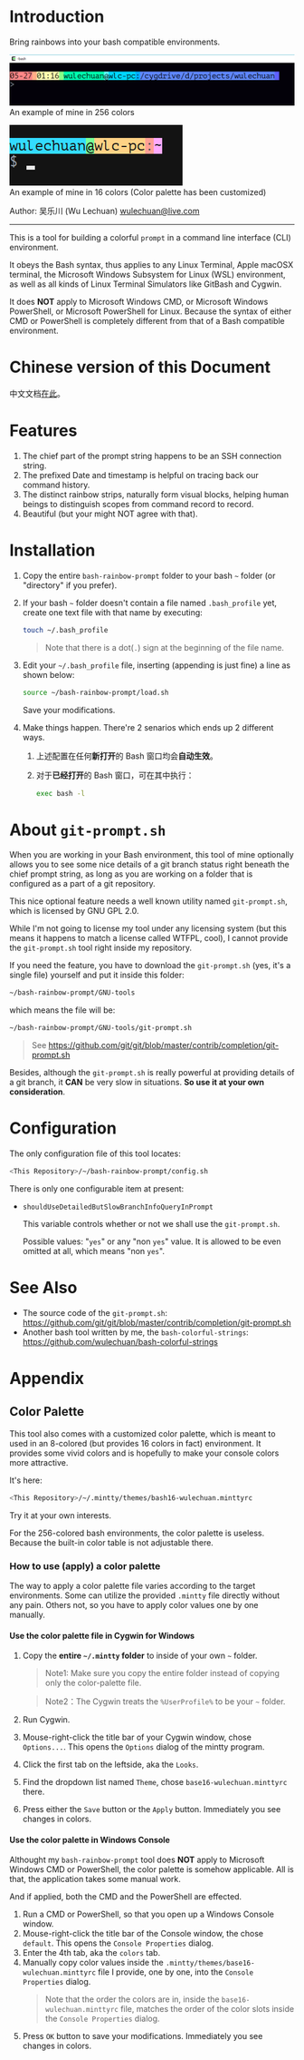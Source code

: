 <link rel="stylesheet" href="./docs/styles/markdown-preview-in-ms-vscode.css">

# Introduction

Bring rainbows into your bash compatible environments.

![An example of mine in 256 colors](./docs/illustrates/bash-rainbow-prompt-example-wulechuan-256-colors.png)  \
An example of mine in 256 colors

![An example of mine in 16 colors](./docs/illustrates/bash-rainbow-prompt-example-wulechuan-16-colors.png)  \
An example of mine in 16 colors (Color palette has been customized)

Author: 吴乐川 (Wu Lechuan) [wulechuan@live.com](mailto:wulechuan@live.com)

------

This is a tool for building a colorful `prompt` in
a command line interface (CLI) environment.

It obeys the Bash syntax, thus applies to any Linux Terminal,
Apple macOSX terminal,
the Microsoft Windows Subsystem for Linux (WSL) environment,
as well as all kinds of Linux Terminal Simulators like GitBash and Cygwin.

It does **NOT** apply to Microsoft Windows CMD,
or Microsoft Windows PowerShell,
or Microsoft PowerShell for Linux.
Because the syntax of either CMD or PowerShell is completely
different from that of a Bash compatible environment.




# Chinese version of this Document

中文文档[在此](./ReadMe.zh-CN.md)。





# Features

1.  The chief part of the prompt string happens to be an SSH connection string.
2.  The prefixed Date and timestamp is helpful
    on tracing back our command history.
1.  The distinct rainbow strips, naturally form visual blocks, helping
    human beings to distinguish scopes from command record to record. 
3.  Beautiful (but your might NOT agree with that).


# Installation

1.  Copy the entire `bash-rainbow-prompt` folder to your bash
    `~` folder (or "directory" if you prefer).

1.  If your bash `~` folder doesn't contain a file named
    `.bash_profile` yet, create one text file with that name by executing:
    ```sh
    touch ~/.bash_profile
    ```

    > Note that there is a dot(`.`) sign at the beginning of the file name.

3.  Edit your `~/.bash_profile` file, inserting (appending is just fine) a line
    as shown below:

    ```sh
    source ~/bash-rainbow-prompt/load.sh
    ```

    Save your modifications.


1.  Make things happen. There're 2 senarios which ends up 2 different ways.

    1.  上述配置在任何**新打开**的 Bash 窗口均会**自动生效**。

    2.  对于**已经打开**的 Bash 窗口，可在其中执行：

        ```sh
        exec bash -l
        ```

# About `git-prompt.sh`

When you are working in your Bash environment,
this tool of mine optionally allows you to see some nice details
of a git branch status right beneath the chief prompt string,
as long as you are working on a folder that is configured
as a part of a git repository.

This nice optional feature needs a well known utility named
`git-prompt.sh`, which is licensed by GNU GPL 2.0.

While I'm not going to license my tool
under any licensing system (but this means it happens to match a
license called WTFPL, cool), I cannot provide the `git-prompt.sh`
tool right inside my repository.

If you need the feature,
you have to download the `git-prompt.sh` (yes, it's a single file)
yourself and put it inside this folder:
```sh
~/bash-rainbow-prompt/GNU-tools
```

which means the file will be:
```sh
~/bash-rainbow-prompt/GNU-tools/git-prompt.sh
```

> See https://github.com/git/git/blob/master/contrib/completion/git-prompt.sh

Besides, although the `git-prompt.sh` is really powerful at
providing details of a git branch, it **CAN** be very slow in situations.
**So use it at your own consideration**.




# Configuration

The only configuration file of this tool locates:
```sh
<This Repository>/~/bash-rainbow-prompt/config.sh
```

There is only one configurable item at present:

-  `shouldUseDetailedButSlowBranchInfoQueryInPrompt`

    This variable controls whether or not we shall use the `git-prompt.sh`.

    Possible values: "`yes`" or any "non `yes`" value.
    It is allowed to be even omitted at all, which means "non `yes`".




# See Also

-   The source code of the `git-prompt.sh`:
    https://github.com/git/git/blob/master/contrib/completion/git-prompt.sh
-   Another bash tool written by me, the `bash-colorful-strings`:
    https://github.com/wulechuan/bash-colorful-strings





# Appendix

## Color Palette

This tool also comes with a customized color palette, which
is meant to used in an 8-colored (but provides 16 colors in fact)
environment. It provides some vivid colors and is hopefully
to make your console colors more attractive.

It's here:
```sh
<This Repository>/~/.mintty/themes/bash16-wulechuan.minttyrc
```

Try it at your own interests.

For the 256-colored bash environments, the color palette is useless.
Because the built-in color table is not adjustable there.



### How to use (apply) a color palette

The way to apply a color palette file varies according to the target environments.
Some can utilize the provided `.mintty` file directly without any pain.
Others not, so you have to apply color values one by one manually.

#### Use the color palette file in Cygwin for Windows

1.  Copy the **entire `~/.mintty` folder** to
    inside of your own `~` folder.

    > Note1: Make sure you copy the entire folder
    > instead of copying only the color-palette file.

    > Note2：The Cygwin treats the `%UserProfile%` to be your `~` folder.

1.  Run Cygwin.

1.  Mouse-right-click the title bar of your Cygwin window,
    chose `Options...`. This opens the `Options` dialog
    of the mintty program.

1.  Click the first tab on the leftside, aka the `Looks`.

1.  Find the dropdown list named `Theme`,
    chose `base16-wulechuan.minttyrc` there.

6.  Press either the `Save` button or the `Apply` button.
    Immediately you see changes in colors.



#### Use the color palette in Windows Console

Althought my `bash-rainbow-prompt` tool does **NOT** apply
to Microsoft Windows CMD or PowerShell, the color palette
is somehow applicable. All is that, the application takes
some manual work.

And if applied, both the CMD and the PowerShell are effected.

1.  Run a CMD or PowerShell, so that you open up a Windows Console window.
2.  Mouse-right-click the title bar of the Console window, the chose `default`.
    This opens the `Console Properties` dialog.
3.  Enter the 4th tab, aka the `colors` tab.
4.  Manually copy color values inside
    the `.mintty/themes/base16-wulechuan.minttyrc` file I provide,
    one by one, into the `Console Properties` dialog.
    > Note that the order the colors are in,
    > inside the `base16-wulechuan.minttyrc` file,
    > matches the order of the color slots inside
    > the `Console Properties` dialog.
5.  Press `OK` button to save your modifications.
    Immediately you see changes in colors.
